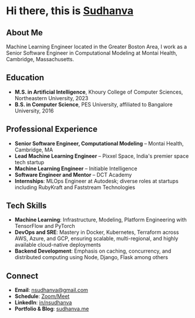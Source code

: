 # Hi there, this is [Sudhanva](https://sudhanva.me)

## About Me

Machine Learning Engineer located in the Greater Boston Area, I work as a Senior Software Engineer in Computational Modeling at Montai Health, Cambridge, Massachusetts.

## Education
- **M.S. in Artificial Intelligence**, Khoury College of Computer Sciences, Northeastern University, 2023
- **B.S. in Computer Science**, PES University, affiliated to Bangalore University, 2016

## Professional Experience
- **Senior Software Engineer, Computational Modeling** – Montai Health, Cambridge, MA
- **Lead Machine Learning Engineer** – Pixxel Space, India's premier space tech startup
- **Machine Learning Engineer** – Initiable Intelligence
- **Software Engineer and Mentor** – DCT Academy
- **Internships**: MLOps Engineer at Autodesk; diverse roles at startups including RubyKraft and Faststream Technologies

## Tech Skills
- **Machine Learning**: Infrastructure, Modeling, Platform Engineering with TensorFlow and PyTorch
- **DevOps and SRE**: Mastery in Docker, Kubernetes, Terraform across AWS, Azure, and GCP, ensuring scalable, multi-regional, and highly available cloud-native deployments
- **Backend Development**: Emphasis on caching, concurrency, and distributed computing using Node, Django, Flask among others

## Connect
- **Email**: [nsudhanva@gmail.com](mailto:nsudhanva@gmail.com)
- **Schedule**: [Zoom/Meet](https://cal.sudhanva.me)
- **LinkedIn**: [in/nsudhanva](https://linkedin.com/in/nsudhanva)
- **Portfolio & Blog**: [sudhanva.me](https://sudhanva.me)
